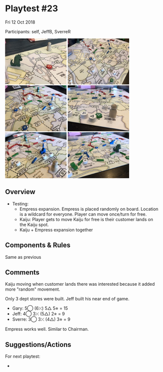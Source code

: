 # Playtest #23

Fri 12 Oct 2018

Participants: self, JeffB, SverreR

<img src="images/pt23/pt23-0777.jpg" height="150px"/> <img src="images/pt23/pt23-0778.jpg" height="150px"/> <img src="images/pt23/pt23-0779.jpg" height="150px"/> <img src="images/pt23/pt23-0780.jpg" height="150px"/> <img src="images/pt23/pt23-0781.jpg" height="150px"/> <img src="images/pt23/pt23-0782.jpg" height="150px"/>

## Overview

* Testing:
	* Empress expansion. Empress is placed randomly on board. Location is a wildcard for everyone. Player can move once/turn for free.
	* Kaiju: Player gets to move Kaiju for free is their customer lands on the Kaiju spot.
	* Kaiju + Empress expansion together

## Components & Rules

Same as previous

## Comments

Kaiju moving when customer lands there was interested because it added more "random" movement.

Only 3 dept stores were built. Jeff built his near end of game.

* Gary: 5◯ (6⤫) 5△ 5⭐︎ = 15
* Jeff: 4◯ 3⤫ (5△) 2⭐︎ = 9
* Sverre: 3◯ 3⤫ (4△) 3⭐︎ = 9

Empress works well. Similar to Chairman.

## Suggestions/Actions

For next playtest:

* 